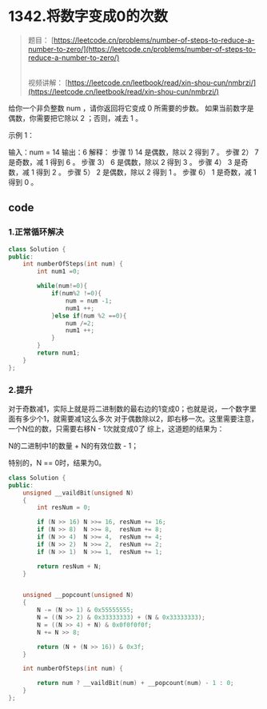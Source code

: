 # 1342.将数字变成0的次数

> 题目： [https://leetcode.cn/problems/number-of-steps-to-reduce-a-number-to-zero/](https://leetcode.cn/problems/number-of-steps-to-reduce-a-number-to-zero/)
>
> \
> 视频讲解： [https://leetcode.cn/leetbook/read/xin-shou-cun/nmbrzi/](https://leetcode.cn/leetbook/read/xin-shou-cun/nmbrzi/)

给你一个非负整数 num ，请你返回将它变成 0 所需要的步数。 如果当前数字是偶数，你需要把它除以 2 ；否则，减去 1 。

示例 1：

输入：num = 14 输出：6 解释： 步骤 1) 14 是偶数，除以 2 得到 7 。 步骤 2） 7 是奇数，减 1 得到 6 。 步骤 3） 6 是偶数，除以 2 得到 3 。 步骤 4） 3 是奇数，减 1 得到 2 。 步骤 5） 2 是偶数，除以 2 得到 1 。 步骤 6） 1 是奇数，减 1 得到 0 。

## code

### 1.正常循环解决

```cpp
class Solution {
public:
    int numberOfSteps(int num) {
        int num1 =0;

        while(num!=0){
            if(num%2 !=0){
                num = num -1;
                num1 ++;
            }else if(num %2 ==0){
                num /=2;
                num1 ++;
            }
        }
        return num1;
    }
};
```

### 2.提升

对于奇数减1，实际上就是将二进制数的最右边的1变成0；也就是说，一个数字里面有多少个1，就需要减1这么多次 对于偶数除以2，即右移一次。这里需要注意，一个N位的数，只需要右移N - 1次就变成0了 综上，这道题的结果为：

N的二进制中1的数量 + N的有效位数 - 1；

特别的，N == 0时，结果为0。

```cpp
class Solution {
public:
    unsigned __vaildBit(unsigned N)
    {
        int resNum = 0;

        if (N >> 16) N >>= 16, resNum += 16;
        if (N >> 8)  N >>= 8,  resNum += 8;
        if (N >> 4)  N >>= 4,  resNum += 4;
        if (N >> 2)  N >>= 2,  resNum += 2;
        if (N >> 1)  N >>= 1,  resNum += 1;

        return resNum + N;
    }


    unsigned __popcount(unsigned N)
    {
        N -= (N >> 1) & 0x55555555;
        N = ((N >> 2) & 0x33333333) + (N & 0x33333333);
        N = ((N >> 4) + N) & 0x0f0f0f0f;
        N += N >> 8;

        return (N + (N >> 16)) & 0x3f;
    }

    int numberOfSteps(int num) {

        return num ? __vaildBit(num) + __popcount(num) - 1 : 0;
    }
};
```
